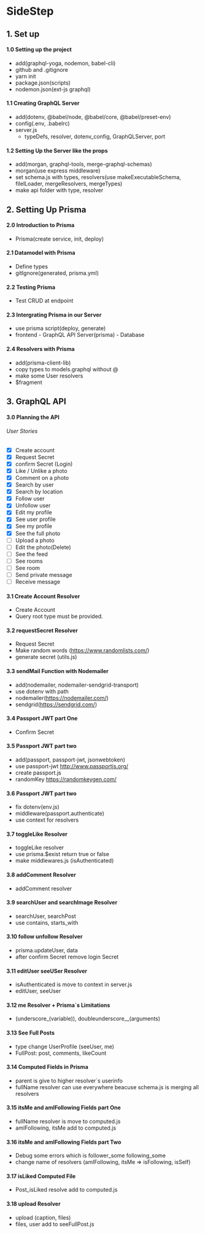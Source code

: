 # SideStep

## 1. Set up

#### 1.0 Setting up the project

- add(graphql-yoga, nodemon, babel-cli)
- github and .gitignore
- yarn init
- package.json(scripts)
- nodemon.json(ext-js graphql)

#### 1.1 Creating GraphQL Server

- add(dotenv, @babel/node, @babel/core, @babel/preset-env)
- config(.env, .babelrc)
- server.js
  - typeDefs, resolver, dotenv_config, GraphQLServer, port

#### 1.2 Setting Up the Server like the props

- add(morgan, graphql-tools, merge-graphql-schemas)
- morgan(use express middleware)
- set schema.js with types, resolvers(use makeExecutableSchema, filelLoader, mergeResolvers, mergeTypes)
- make api folder with type, resolver

## 2. Setting Up Prisma

#### 2.0 Introduction to Prisma

- Prisma(create service, init, deploy)

#### 2.1 Datamodel with Prisma

- Define types
- gitIgnore(generated, prisma.yml)

#### 2.2 Testing Prisma

- Test CRUD at endpoint

#### 2.3 Intergrating Prisma in our Server

- use prisma script(deploy, generate)
- frontend - GraphQL API Server(prisma) - Database

#### 2.4 Resolvers with Prisma

- add(prisma-client-lib)
- copy types to models.graphql without @
- make some User resolvers
- \$fragment

## 3. GraphQL API

#### 3.0 Planning the API

###### User Stories

- [x] Create account
- [x] Request Secret
- [x] confirm Secret (Login)
- [x] Like / Unlike a photo
- [x] Comment on a photo
- [x] Search by user
- [x] Search by location
- [x] Follow user
- [x] Unfollow user
- [x] Edit my profile
- [x] See user profile
- [x] See my profile
- [x] See the full photo
- [ ] Upload a photo
- [ ] Edit the photo(Delete)
- [ ] See the feed
- [ ] See rooms
- [ ] See room
- [ ] Send private message
- [ ] Receive message

#### 3.1 Create Account Resolver

- Create Account
- Query root type must be provided.

#### 3.2 requestSecret Resolver

- Request Secret
- Make random words (https://www.randomlists.com/)
- generate secret (utils.js)

#### 3.3 sendMail Function with Nodemailer

- add(nodemailer, nodemailer-sendgrid-transport)
- use dotenv with path
- nodemailer(https://nodemailer.com/)
- sendgrid(https://sendgrid.com/)

#### 3.4 Passport JWT part One

- Confirm Secret

#### 3.5 Passport JWT part two

- add(passport, passport-jwt, jsonwebtoken)
- use passport-jwt http://www.passportjs.org/
- create passport.js
- randomKey https://randomkeygen.com/

#### 3.6 Passport JWT part two

- fix dotenv(env.js)
- middleware(passport.authenticate)
- use context for resolvers

#### 3.7 toggleLike Resolver

- toggleLike resolver
- use prisma.\$exist return true or false
- make middlewares.js (isAuthenticated)

#### 3.8 addComment Resolver

- addComment resolver

#### 3.9 searchUser and searchImage Resolver

- searchUser, searchPost
- use contains, starts_with

#### 3.10 follow unfollow Resolver

- prisma.updateUser, data
- after confirm Secret remove login Secret

#### 3.11 editUser seeUSer Resolver

- isAuthenticated is move to context in server.js
- editUser, seeUser

#### 3.12 me Resolver + Prisma`s Limitations

- (underscore\_(variable)), doubleunderscore\_\_(arguments)

#### 3.13 See Full Posts

- type change UserProfile (seeUser, me)
- FullPost: post, comments, likeCount

#### 3.14 Computed Fields in Prisma

- parent is give to higher resolver`s userinfo
- fullName resolver can use everywhere beacuse schema.js is merging all resolvers

#### 3.15 itsMe and amIFollowing Fields part One

- fullName resolver is move to computed.js
- amIFollowing, itsMe add to computed.js

#### 3.16 itsMe and amIFollowing Fields part Two

- Debug some errors which is follower_some following_some
- change name of resolvers (amIFollowing, itsMe => isFollowing, isSelf)

#### 3.17 isLiked Computed File

- Post_isLiked resolve add to computed.js

#### 3.18 upload Resolver

- upload (caption, files)
- files, user add to seeFullPost.js
